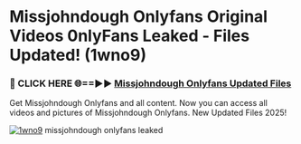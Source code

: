 # Missjohndough Onlyfans Original Videos 0nlyFans Leaked - Files Updated! (1wno9)

<h3>🔴 CLICK HERE 🌐==►► <a href="https://tinyurl.com/2wckxsce" rel="nofollow">Missjohndough Onlyfans Updated Files</a></h3>

Get Missjohndough Onlyfans and all content. Now you can access all videos and pictures of Missjohndough Onlyfans. New Updated Files 2025!

[![1wno9](https://i.imgur.com/AFduVYN.gif)](https://tinyurl.com/2wckxsce)
missjohndough onlyfans leaked